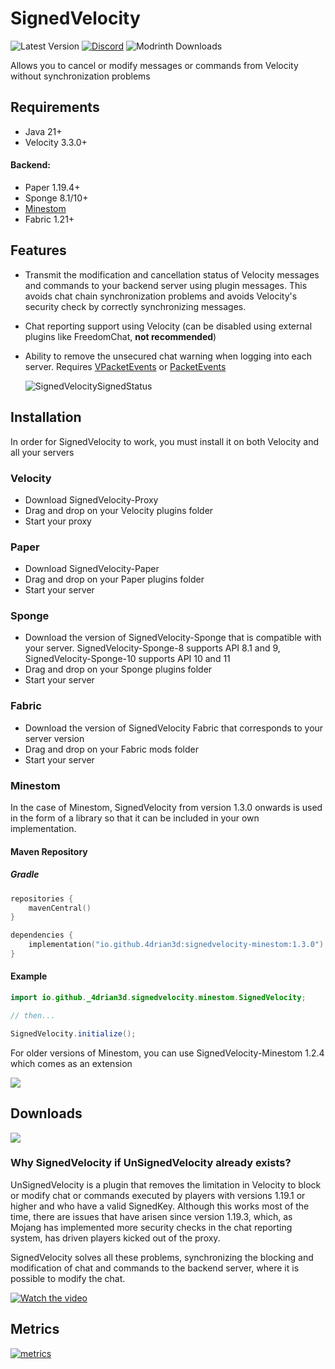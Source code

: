 # SignedVelocity

![Latest Version](https://img.shields.io/github/v/release/4drian3d/SignedVelocity?style=flat-square)
[![Discord](https://img.shields.io/discord/899740810956910683?color=7289da&logo=Discord&label=Discord&style=flat-square)](https://discord.gg/5NMMzK5mAn)
![Modrinth Downloads](https://img.shields.io/modrinth/dt/7IbzD4Zm?logo=Modrinth&style=flat-square)

Allows you to cancel or modify messages or commands from Velocity without synchronization problems

## Requirements
- Java 21+
- Velocity 3.3.0+
#### **Backend:**
- Paper 1.19.4+ 
- Sponge 8.1/10+
- [Minestom](https://github.com/4drian3d/SignedVelocity?tab=readme-ov-file#minestom)
- Fabric 1.21+

## Features
- Transmit the modification and cancellation status of Velocity messages and commands to your backend server using plugin messages. This avoids chat chain synchronization problems and avoids Velocity's security check by correctly synchronizing messages.
- Chat reporting support using Velocity (can be disabled using external plugins like FreedomChat, **not recommended**)
- Ability to remove the unsecured chat warning when logging into each server. Requires [VPacketEvents](https://modrinth.com/plugin/vpacketevents) or [PacketEvents](https://modrinth.com/plugin/packetevents)

   ![SignedVelocitySignedStatus](https://github.com/4drian3d/SignedVelocity/assets/68704415/4a7e2bec-c167-4de1-b827-d188d0afaa56)

## Installation
In order for SignedVelocity to work, you must install it on both Velocity and all your servers
### Velocity
- Download SignedVelocity-Proxy
- Drag and drop on your Velocity plugins folder
- Start your proxy
### Paper
- Download SignedVelocity-Paper
- Drag and drop on your Paper plugins folder
- Start your server
### Sponge
- Download the version of SignedVelocity-Sponge that is compatible with your server.
  SignedVelocity-Sponge-8 supports API 8.1 and 9, SignedVelocity-Sponge-10 supports API 10 and 11
- Drag and drop on your Sponge plugins folder
- Start your server
### Fabric
- Download the version of SignedVelocity Fabric that corresponds to your server version
- Drag and drop on your Fabric mods folder
- Start your server
### Minestom

In the case of Minestom, SignedVelocity from version 1.3.0 onwards is used in the form of a library
so that it can be included in your own implementation.

#### Maven Repository

##### Gradle

```kotlin
repositories {
    mavenCentral()
}

dependencies {
    implementation("io.github.4drian3d:signedvelocity-minestom:1.3.0")
}
```

#### Example

```java
import io.github._4drian3d.signedvelocity.minestom.SignedVelocity;

// then...

SignedVelocity.initialize();
```

For older versions of Minestom, you can use SignedVelocity-Minestom 1.2.4 which comes as an extension

[![](https://www.bisecthosting.com/partners/custom-banners/6fa909d5-ad2b-42c2-a7ec-1c51f8b6384f.webp)](https://www.bisecthosting.com/4drian3d)

## Downloads

[![](https://raw.githubusercontent.com/Prospector/badges/master/modrinth-badge-72h-padded.png)](https://modrinth.com/plugin/signedvelocity)

### Why SignedVelocity if UnSignedVelocity already exists?

UnSignedVelocity is a plugin that removes the limitation in Velocity to block or modify chat or commands executed by players with versions 1.19.1 or higher and who have a valid SignedKey. Although this works most of the time, there are issues that have arisen since version 1.19.3, which, as Mojang has implemented more security checks in the chat reporting system, has driven players kicked out of the proxy.

SignedVelocity solves all these problems, synchronizing the blocking and modification of chat and commands to the backend server, where it is possible to modify the chat.

[![Watch the video](https://img.youtube.com/vi/5bfYy1kQwGk/maxresdefault.jpg)](https://www.youtube.com/watch?v=5bfYy1kQwGk)

## Metrics
[![metrics](https://bstats.org/signatures/velocity/SignedVelocity.svg)](https://bstats.org/plugin/velocity/SignedVelocity/18937)
